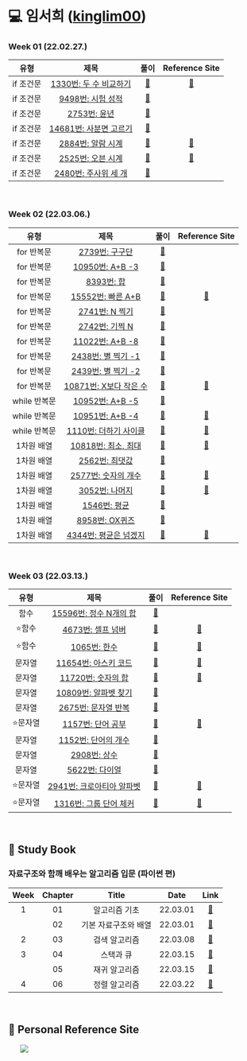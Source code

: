 # 💻 임서희 ([kinglim00](https://github.com/kinglim00))

### Week 01 (22.02.27.)

|   유형    |                                    제목                                    |                                                                                  풀이                                                                                  |                            Reference Site                            |
| :-------: | :------------------------------------------------------------------------: | :--------------------------------------------------------------------------------------------------------------------------------------------------------------------: | :------------------------------------------------------------------: |
| if 조건문 | <a href="https://www.acmicpc.net/problem/1330">1330번: 두 수 비교하기</a>  | <a href="https://github.com/b1urrrr/Algorithm-Study/blob/main/%EC%9E%84%EC%84%9C%ED%9D%AC/%EB%B0%B1%EC%A4%80/1%EC%A3%BC%EC%B0%A8/if%EB%AC%B8/1330%EB%B2%88.py">🔗</a>  | <a href="https://dojang.io/mod/page/view.php?id=1220">:bookmark:</a> |
| if 조건문 |    <a href="https://www.acmicpc.net/problem/9498">9498번: 시험 성적</a>    | <a href="https://github.com/b1urrrr/Algorithm-Study/blob/main/%EC%9E%84%EC%84%9C%ED%9D%AC/%EB%B0%B1%EC%A4%80/1%EC%A3%BC%EC%B0%A8/if%EB%AC%B8/9498%EB%B2%88.py">🔗</a>  |                                                                      |
| if 조건문 |      <a href="https://www.acmicpc.net/problem/2753">2753번: 윤년</a>       | <a href="https://github.com/b1urrrr/Algorithm-Study/blob/main/%EC%9E%84%EC%84%9C%ED%9D%AC/%EB%B0%B1%EC%A4%80/1%EC%A3%BC%EC%B0%A8/if%EB%AC%B8/2753%EB%B2%88.py">🔗</a>  |                                                                      |
| if 조건문 | <a href="https://www.acmicpc.net/problem/14681">14681번: 사분면 고르기</a> | <a href="https://github.com/b1urrrr/Algorithm-Study/blob/main/%EC%9E%84%EC%84%9C%ED%9D%AC/%EB%B0%B1%EC%A4%80/1%EC%A3%BC%EC%B0%A8/if%EB%AC%B8/14681%EB%B2%88.py">🔗</a> |                                                                      |
| if 조건문 |    <a href="https://www.acmicpc.net/problem/2884">2884번: 알람 시계</a>    | <a href="https://github.com/b1urrrr/Algorithm-Study/blob/main/%EC%9E%84%EC%84%9C%ED%9D%AC/%EB%B0%B1%EC%A4%80/1%EC%A3%BC%EC%B0%A8/if%EB%AC%B8/2884%EB%B2%88.py">🔗</a>  |       <a href="https://ooyoung.tistory.com/28">:bookmark:</a>        |
| if 조건문 |    <a href="https://www.acmicpc.net/problem/2525">2525번: 오븐 시계</a>    | <a href="https://github.com/b1urrrr/Algorithm-Study/blob/main/%EC%9E%84%EC%84%9C%ED%9D%AC/%EB%B0%B1%EC%A4%80/1%EC%A3%BC%EC%B0%A8/if%EB%AC%B8/2525%EB%B2%88.py">🔗</a>  |      <a href="https://claude-u.tistory.com/216">:bookmark:</a>       |
| if 조건문 |  <a href="https://www.acmicpc.net/problem/2480">2480번: 주사위 세 개</a>   | <a href="https://github.com/b1urrrr/Algorithm-Study/blob/main/%EC%9E%84%EC%84%9C%ED%9D%AC/%EB%B0%B1%EC%A4%80/1%EC%A3%BC%EC%B0%A8/if%EB%AC%B8/2480%EB%B2%88.py">🔗</a>  |                                                                      |

<br>

### Week 02 (22.03.06.)

|     유형     |                                    제목                                    |                                                                                                풀이                                                                                                 |                                                                      Reference Site                                                                       |
| :----------: | :------------------------------------------------------------------------: | :-------------------------------------------------------------------------------------------------------------------------------------------------------------------------------------------------: | :-------------------------------------------------------------------------------------------------------------------------------------------------------: |
|  for 반복문  |     <a href="https://www.acmicpc.net/problem/2739">2739번: 구구단</a>      |               <a href="https://github.com/b1urrrr/Algorithm-Study/blob/main/%EC%9E%84%EC%84%9C%ED%9D%AC/%EB%B0%B1%EC%A4%80/2%EC%A3%BC%EC%B0%A8/for%EB%AC%B8/2739%EB%B2%88.py">🔗</a>                |                                                                                                                                                           |
|  for 반복문  |    <a href="https://www.acmicpc.net/problem/10950">10950번: A+B -3</a>     |               <a href="https://github.com/b1urrrr/Algorithm-Study/blob/main/%EC%9E%84%EC%84%9C%ED%9D%AC/%EB%B0%B1%EC%A4%80/2%EC%A3%BC%EC%B0%A8/for%EB%AC%B8/10950%EB%B2%88.py">🔗</a>               |                                                                                                                                                           |
|  for 반복문  |       <a href="https://www.acmicpc.net/problem/8393">8393번: 합</a>        |                <a href="https://github.com/b1urrrr/Algorithm-Study/blob/main/%EC%9E%84%EC%84%9C%ED%9D%AC/%EB%B0%B1%EC%A4%80/1%EC%A3%BC%EC%B0%A8/if%EB%AC%B8/2753%EB%B2%88.py">🔗</a>                |                                                                                                                                                           |
|  for 반복문  |   <a href="https://www.acmicpc.net/problem/15552">15552번: 빠른 A+B</a>    |               <a href="https://github.com/b1urrrr/Algorithm-Study/blob/main/%EC%9E%84%EC%84%9C%ED%9D%AC/%EB%B0%B1%EC%A4%80/2%EC%A3%BC%EC%B0%A8/for%EB%AC%B8/15552%EB%B2%88.py">🔗</a>               |      <a href="https://velog.io/@yeseolee/Python-%ED%8C%8C%EC%9D%B4%EC%8D%AC-%EC%9E%85%EB%A0%A5-%EC%A0%95%EB%A6%ACsys.stdin.readline">:bookmark:</a>       |
|  for 반복문  |     <a href="https://www.acmicpc.net/problem/2741">2741번: N 찍기</a>      |               <a href="https://github.com/b1urrrr/Algorithm-Study/blob/main/%EC%9E%84%EC%84%9C%ED%9D%AC/%EB%B0%B1%EC%A4%80/2%EC%A3%BC%EC%B0%A8/for%EB%AC%B8/2741%EB%B2%88.py">🔗</a>                |                                                                                                                                                           |
|  for 반복문  |     <a href="https://www.acmicpc.net/problem/2742">2742번: 기찍 N</a>      |               <a href="https://github.com/b1urrrr/Algorithm-Study/blob/main/%EC%9E%84%EC%84%9C%ED%9D%AC/%EB%B0%B1%EC%A4%80/2%EC%A3%BC%EC%B0%A8/for%EB%AC%B8/2742%EB%B2%88.py">🔗</a>                |                                                                                                                                                           |
|  for 반복문  |    <a href="https://www.acmicpc.net/problem/11022">11022번: A+B -8</a>     |               <a href="https://github.com/b1urrrr/Algorithm-Study/blob/main/%EC%9E%84%EC%84%9C%ED%9D%AC/%EB%B0%B1%EC%A4%80/2%EC%A3%BC%EC%B0%A8/for%EB%AC%B8/11022%EB%B2%88.py">🔗</a>               |                                                                                                                                                           |
|  for 반복문  |   <a href="https://www.acmicpc.net/problem/2438">2438번: 별 찍기 -1</a>    |               <a href="https://github.com/b1urrrr/Algorithm-Study/blob/main/%EC%9E%84%EC%84%9C%ED%9D%AC/%EB%B0%B1%EC%A4%80/2%EC%A3%BC%EC%B0%A8/for%EB%AC%B8/2438%EB%B2%88.py">🔗</a>                |                                                                                                                                                           |
|  for 반복문  |   <a href="https://www.acmicpc.net/problem/2439">2439번: 별 찍기 -2</a>    |               <a href="https://github.com/b1urrrr/Algorithm-Study/blob/main/%EC%9E%84%EC%84%9C%ED%9D%AC/%EB%B0%B1%EC%A4%80/2%EC%A3%BC%EC%B0%A8/for%EB%AC%B8/2439%EB%B2%88.py">🔗</a>                |                                                                                                                                                           |
|  for 반복문  | <a href="https://www.acmicpc.net/problem/10871">10871번: X보다 작은 수</a> |               <a href="https://github.com/b1urrrr/Algorithm-Study/blob/main/%EC%9E%84%EC%84%9C%ED%9D%AC/%EB%B0%B1%EC%A4%80/2%EC%A3%BC%EC%B0%A8/for%EB%AC%B8/10871%EB%B2%88.py">🔗</a>               | <a href="https://velog.io/@jsw8050/%EB%B0%B1%EC%A4%80-for%EB%AC%B8-10871%EB%B2%88-X%EB%B3%B4%EB%8B%A4-%EC%9E%91%EC%9D%80-%EC%88%98-Python">:bookmark:</a> |
| while 반복문 |    <a href="https://www.acmicpc.net/problem/10952">10952번: A+B -5</a>     |              <a href="https://github.com/b1urrrr/Algorithm-Study/blob/main/%EC%9E%84%EC%84%9C%ED%9D%AC/%EB%B0%B1%EC%A4%80/2%EC%A3%BC%EC%B0%A8/while%EB%AC%B8/10952%EB%B2%88.py">🔗</a>              |                                                                                                                                                           |
| while 반복문 |    <a href="https://www.acmicpc.net/problem/10951">10951번: A+B -4</a>     |              <a href="https://github.com/b1urrrr/Algorithm-Study/blob/main/%EC%9E%84%EC%84%9C%ED%9D%AC/%EB%B0%B1%EC%A4%80/2%EC%A3%BC%EC%B0%A8/while%EB%AC%B8/10951%EB%B2%88.py">🔗</a>              |                                                <a href="https://wook-2124.tistory.com/247">:bookmark:</a>                                                 |
| while 반복문 |  <a href="https://www.acmicpc.net/problem/1110">1110번: 더하기 사이클</a>  |              <a href="https://github.com/b1urrrr/Algorithm-Study/blob/main/%EC%9E%84%EC%84%9C%ED%9D%AC/%EB%B0%B1%EC%A4%80/2%EC%A3%BC%EC%B0%A8/while%EB%AC%B8/1110%EB%B2%88.py">🔗</a>               |                                                <a href="https://wook-2124.tistory.com/222">:bookmark:</a>                                                 |
|  1차원 배열  |  <a href="https://www.acmicpc.net/problem/10818">10818번: 최소, 최대</a>   | <a href="https://github.com/b1urrrr/Algorithm-Study/blob/main/%EC%9E%84%EC%84%9C%ED%9D%AC/%EB%B0%B1%EC%A4%80/2%EC%A3%BC%EC%B0%A8/1%EC%B0%A8%EC%9B%90%20%EB%B0%B0%EC%97%B4/10818%EB%B2%88.py">🔗</a> |                                                <a href="https://bambbang00.tistory.com/12">:bookmark:</a>                                                 |
|  1차원 배열  |     <a href="https://www.acmicpc.net/problem/2562">2562번: 최댓값</a>      | <a href="https://github.com/b1urrrr/Algorithm-Study/blob/main/%EC%9E%84%EC%84%9C%ED%9D%AC/%EB%B0%B1%EC%A4%80/2%EC%A3%BC%EC%B0%A8/1%EC%B0%A8%EC%9B%90%20%EB%B0%B0%EC%97%B4/2562%EB%B2%88.py">🔗</a>  |                                                                                                                                                           |
|  1차원 배열  |   <a href="https://www.acmicpc.net/problem/2577">2577번: 숫자의 개수</a>   | <a href="https://github.com/b1urrrr/Algorithm-Study/blob/main/%EC%9E%84%EC%84%9C%ED%9D%AC/%EB%B0%B1%EC%A4%80/2%EC%A3%BC%EC%B0%A8/1%EC%B0%A8%EC%9B%90%20%EB%B0%B0%EC%97%B4/2577%EB%B2%88.py">🔗</a>  |                                             <a href="https://www.acmicpc.net/source/39981420">:bookmark:</a>                                              |
|  1차원 배열  |     <a href="https://www.acmicpc.net/problem/3052">3052번: 나머지</a>      | <a href="https://github.com/b1urrrr/Algorithm-Study/blob/main/%EC%9E%84%EC%84%9C%ED%9D%AC/%EB%B0%B1%EC%A4%80/2%EC%A3%BC%EC%B0%A8/1%EC%B0%A8%EC%9B%90%20%EB%B0%B0%EC%97%B4/3052%EB%B2%88.py">🔗</a>  |                                                <a href="https://wook-2124.tistory.com/250">:bookmark:</a>                                                 |
|  1차원 배열  |      <a href="https://www.acmicpc.net/problem/1546">1546번: 평균</a>       | <a href="https://github.com/b1urrrr/Algorithm-Study/blob/main/%EC%9E%84%EC%84%9C%ED%9D%AC/%EB%B0%B1%EC%A4%80/2%EC%A3%BC%EC%B0%A8/1%EC%B0%A8%EC%9B%90%20%EB%B0%B0%EC%97%B4/1546%EB%B2%88.py">🔗</a>  |                                                                                                                                                           |
|  1차원 배열  |     <a href="https://www.acmicpc.net/problem/8958">8958번: OX퀴즈</a>      | <a href="https://github.com/b1urrrr/Algorithm-Study/blob/main/%EC%9E%84%EC%84%9C%ED%9D%AC/%EB%B0%B1%EC%A4%80/2%EC%A3%BC%EC%B0%A8/1%EC%B0%A8%EC%9B%90%20%EB%B0%B0%EC%97%B4/8958%EB%B2%88.py">🔗</a>  |                                                                                                                                                           |
|  1차원 배열  |  <a href="https://www.acmicpc.net/problem/4344">4344번: 평균은 넘겠지</a>  | <a href="https://github.com/b1urrrr/Algorithm-Study/blob/main/%EC%9E%84%EC%84%9C%ED%9D%AC/%EB%B0%B1%EC%A4%80/2%EC%A3%BC%EC%B0%A8/1%EC%B0%A8%EC%9B%90%20%EB%B0%B0%EC%97%B4/4344%EB%B2%88.py">🔗</a>  |                                                <a href="https://blockdmask.tistory.com/534">:bookmark:</a>                                                |

<br>

### Week 03 (22.03.13.)

|    유형    |                                제목                                 |                                                                                  풀이                                                                                   | Reference Site |
| :--------: | :-----------------------------------------------------------------: | :---------------------------------------------------------------------------------------------------------------------------------------------------------------------: | :------------: |
|  함수  |  <a href="https://www.acmicpc.net/problem/15596">15596번: 정수 N개의 합</a>  | <a href="https://github.com/b1urrrr/Algorithm-Study/blob/main/%EC%9E%84%EC%84%9C%ED%9D%AC/%EB%B0%B1%EC%A4%80/3%EC%A3%BC%EC%B0%A8/%ED%95%A8%EC%88%98/15596%EB%B2%88.py">🔗</a>  |   |
|  :star:함수  |  <a href="https://www.acmicpc.net/problem/4673">4673번: 셀프 넘버</a>  | <a href="https://github.com/b1urrrr/Algorithm-Study/blob/main/%EC%9E%84%EC%84%9C%ED%9D%AC/%EB%B0%B1%EC%A4%80/3%EC%A3%BC%EC%B0%A8/%ED%95%A8%EC%88%98/4673%EB%B2%88.py">🔗</a>  | <a href="https://kbwplace.tistory.com/69">:bookmark:</a>  |
|  :star:함수  |  <a href="https://www.acmicpc.net/problem/1065">1065번: 한수</a>  | <a href="https://github.com/b1urrrr/Algorithm-Study/blob/main/%EC%9E%84%EC%84%9C%ED%9D%AC/%EB%B0%B1%EC%A4%80/3%EC%A3%BC%EC%B0%A8/%ED%95%A8%EC%88%98/1065%EB%B2%88.py">🔗</a>  |  <a href="https://ooyoung.tistory.com/65">:bookmark:</a> |
|  문자열  |  <a href="https://www.acmicpc.net/problem/11654">11654번: 아스키 코드</a>  | <a href="https://github.com/b1urrrr/Algorithm-Study/blob/main/%EC%9E%84%EC%84%9C%ED%9D%AC/%EB%B0%B1%EC%A4%80/3%EC%A3%BC%EC%B0%A8/%EB%AC%B8%EC%9E%90%EC%97%B4/11654%EB%B2%88.py">🔗</a>  |  <a href="https://nightohl.tistory.com/entry/%ED%8C%8C%EC%9D%B4%EC%8D%AC3-%ED%83%80%EC%9E%85-%ED%99%95%EC%9D%B8-%EA%B2%80%EC%82%AC-%ED%95%98%EB%8A%94-%EB%B0%A9%EB%B2%95">:bookmark:</a> |
|  문자열  |  <a href="https://www.acmicpc.net/problem/11720">11720번: 숫자의 합</a>  | <a href="https://github.com/b1urrrr/Algorithm-Study/blob/main/%EC%9E%84%EC%84%9C%ED%9D%AC/%EB%B0%B1%EC%A4%80/3%EC%A3%BC%EC%B0%A8/%EB%AC%B8%EC%9E%90%EC%97%B4/11720%EB%B2%88.py">🔗</a>  |  <a href="https://ooyoung.tistory.com/67">:bookmark:</a> |
|  문자열  |  <a href="https://www.acmicpc.net/problem/10809">10809번: 알파벳 찾기</a>  | <a href="https://github.com/b1urrrr/Algorithm-Study/blob/main/%EC%9E%84%EC%84%9C%ED%9D%AC/%EB%B0%B1%EC%A4%80/3%EC%A3%BC%EC%B0%A8/%EB%AC%B8%EC%9E%90%EC%97%B4/10809%EB%B2%88.py">🔗</a>  |   |
|  문자열  |  <a href="https://www.acmicpc.net/problem/2675">2675번: 문자열 반복</a>  | <a href="https://github.com/b1urrrr/Algorithm-Study/blob/main/%EC%9E%84%EC%84%9C%ED%9D%AC/%EB%B0%B1%EC%A4%80/3%EC%A3%BC%EC%B0%A8/%EB%AC%B8%EC%9E%90%EC%97%B4/10809%EB%B2%88.py">🔗</a>  |   |
|  :star:문자열  |  <a href="https://www.acmicpc.net/problem/1157">1157번: 단어 공부</a>  | <a href="https://github.com/b1urrrr/Algorithm-Study/blob/main/%EC%9E%84%EC%84%9C%ED%9D%AC/%EB%B0%B1%EC%A4%80/3%EC%A3%BC%EC%B0%A8/%EB%AC%B8%EC%9E%90%EC%97%B4/10809%EB%B2%88.py">🔗</a>  | <a href="https://goplanit.site/13.%20Algorithm(1157_py)/ ">:bookmark:</a> |
|  문자열  |  <a href="https://www.acmicpc.net/problem/1152">1152번: 단어의 개수</a>  | <a href="https://github.com/b1urrrr/Algorithm-Study/blob/main/%EC%9E%84%EC%84%9C%ED%9D%AC/%EB%B0%B1%EC%A4%80/3%EC%A3%BC%EC%B0%A8/%EB%AC%B8%EC%9E%90%EC%97%B4/1152%EB%B2%88.py">🔗</a>  |   |
|  문자열  |  <a href="https://www.acmicpc.net/problem/2908">2908번: 상수</a>  | <a href="https://github.com/b1urrrr/Algorithm-Study/blob/main/%EC%9E%84%EC%84%9C%ED%9D%AC/%EB%B0%B1%EC%A4%80/3%EC%A3%BC%EC%B0%A8/%EB%AC%B8%EC%9E%90%EC%97%B4/2908%EB%B2%88.py">🔗</a>  |   |
|  문자열  |  <a href="https://www.acmicpc.net/problem/5622">5622번: 다이얼</a>  | <a href="https://github.com/b1urrrr/Algorithm-Study/blob/main/%EC%9E%84%EC%84%9C%ED%9D%AC/%EB%B0%B1%EC%A4%80/3%EC%A3%BC%EC%B0%A8/%EB%AC%B8%EC%9E%90%EC%97%B4/5622%EB%B2%88.py">🔗</a>  |   |
|  :star:문자열  |  <a href="https://www.acmicpc.net/problem/2941">2941번: 크로아티아 알파벳</a>  | <a href="https://github.com/b1urrrr/Algorithm-Study/blob/main/%EC%9E%84%EC%84%9C%ED%9D%AC/%EB%B0%B1%EC%A4%80/3%EC%A3%BC%EC%B0%A8/%EB%AC%B8%EC%9E%90%EC%97%B4/2941%EB%B2%88.py">🔗</a>  | <a href="https://ooyoung.tistory.com/74">:bookmark:</a>  |
|  :star:문자열  |  <a href="https://www.acmicpc.net/problem/1316">1316번: 그룹 단어 체커</a>  | <a href="https://github.com/b1urrrr/Algorithm-Study/blob/main/%EC%9E%84%EC%84%9C%ED%9D%AC/%EB%B0%B1%EC%A4%80/3%EC%A3%BC%EC%B0%A8/%EB%AC%B8%EC%9E%90%EC%97%B4/1316%EB%B2%88.py">🔗</a>  | <a href="https://hyunsun99.tistory.com/142">:bookmark:</a>  |
<br>


## 📍 Study Book

### 자료구조와 함깨 배우는 알고리즘 입문 (파이썬 편)

| Week | Chapter |        Title         |   Date   |                                                                                                                                           Link                                                                                                                                           |
| :--: | :-----: | :------------------: | :------: | :--------------------------------------------------------------------------------------------------------------------------------------------------------------------------------------------------------------------------------------------------------------------------------------: |
|  1   |   01    |    알고리즘 기초     | 22.03.01 | <a href="https://github.com/b1urrrr/Algorithm-Study/tree/main/%EC%9E%84%EC%84%9C%ED%9D%AC/%EA%B5%90%EC%9E%AC/%EC%9E%90%EB%A3%8C%EA%B5%AC%EC%A1%B0%EC%99%80%20%ED%95%A8%EA%BB%98%20%EB%B0%B0%EC%9A%B0%EB%8A%94%20%EC%95%8C%EA%B3%A0%EB%A6%AC%EC%A6%98%20%EC%9E%85%EB%AC%B8/chap01">🔗</a> |
|      |   02    | 기본 자료구조와 배열 | 22.03.01 | <a href="https://github.com/b1urrrr/Algorithm-Study/tree/main/%EC%9E%84%EC%84%9C%ED%9D%AC/%EA%B5%90%EC%9E%AC/%EC%9E%90%EB%A3%8C%EA%B5%AC%EC%A1%B0%EC%99%80%20%ED%95%A8%EA%BB%98%20%EB%B0%B0%EC%9A%B0%EB%8A%94%20%EC%95%8C%EA%B3%A0%EB%A6%AC%EC%A6%98%20%EC%9E%85%EB%AC%B8/chap02">🔗</a> |
|  2   |   03    |    검색 알고리즘     | 22.03.08 |                                                                                                                                    <a href="https://github.com/b1urrrr/Algorithm-Study/tree/main/%EC%9E%84%EC%84%9C%ED%9D%AC/%EA%B5%90%EC%9E%AC/%EC%9E%90%EB%A3%8C%EA%B5%AC%EC%A1%B0%EC%99%80%20%ED%95%A8%EA%BB%98%20%EB%B0%B0%EC%9A%B0%EB%8A%94%20%EC%95%8C%EA%B3%A0%EB%A6%AC%EC%A6%98%20%EC%9E%85%EB%AC%B8/chap03">🔗</a> |
|  3   |   04    |    스택과 큐     | 22.03.15 |                                                                                                                                    <a href="https://github.com/b1urrrr/Algorithm-Study/tree/main/%EC%9E%84%EC%84%9C%ED%9D%AC/%EA%B5%90%EC%9E%AC/%EC%9E%90%EB%A3%8C%EA%B5%AC%EC%A1%B0%EC%99%80%20%ED%95%A8%EA%BB%98%20%EB%B0%B0%EC%9A%B0%EB%8A%94%20%EC%95%8C%EA%B3%A0%EB%A6%AC%EC%A6%98%20%EC%9E%85%EB%AC%B8/chap04">🔗</a> |
|      |   05    |    재귀 알고리즘     | 22.03.15 |                                                                                                                                    <a href="https://github.com/b1urrrr/Algorithm-Study/tree/main/%EC%9E%84%EC%84%9C%ED%9D%AC/%EA%B5%90%EC%9E%AC/%EC%9E%90%EB%A3%8C%EA%B5%AC%EC%A1%B0%EC%99%80%20%ED%95%A8%EA%BB%98%20%EB%B0%B0%EC%9A%B0%EB%8A%94%20%EC%95%8C%EA%B3%A0%EB%A6%AC%EC%A6%98%20%EC%9E%85%EB%AC%B8/chap05">🔗</a> |
|  4   |   06    |    정렬 알고리즘     | 22.03.22 |                                                                                                                                    <a href="">🔗</a> |

<br>

## 📍 Personal Reference Site

&nbsp;&nbsp;&nbsp;&nbsp;&nbsp; <a href="https://blog.naver.com/tldtodthd52/222660514834"><img src="https://img.shields.io/badge/Naver-03C75A?style=for-the-badge&logo=naver&logoColor=white"></a>
